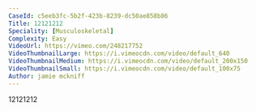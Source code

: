 ```yaml
---
CaseId: c5eeb3fc-5b2f-423b-8239-dc50ae858b86
Title: 12121212
Speciality: [Musculoskeletal]
Complexity: Easy
VideoUrl: https://vimeo.com/248217752
VideoThumbnailLarge: https://i.vimeocdn.com/video/default_640
VideoThumbnailMedium: https://i.vimeocdn.com/video/default_200x150
VideoThumbnailSmall: https://i.vimeocdn.com/video/default_100x75
Author: jamie mckniff
---
```


12121212